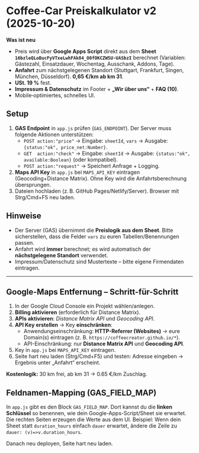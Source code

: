 
# Coffee‑Car Preiskalkulator v2 (2025-10-20)

**Was ist neu**
- Preis wird über **Google Apps Script** direkt aus dem **Sheet `16bzleQLoBucFyVTxeLwhFAk84_O0fOKCZW5U-UASbzI`** berechnet (Variablen: Gästezahl, Einsatzdauer, Wochentag, Ausschank, Addons, Tage).
- **Anfahrt** zum nächstgelegenen Standort (Stuttgart, Frankfurt, Singen, München, Düsseldorf). **0,65 €/km ab km 31**.
- **USt. 19 %** fest.
- **Impressum & Datenschutz** im Footer + **„Wir über uns“** + **FAQ (10)**.
- Mobile‑optimiertes, schnelles UI.

## Setup
1. **GAS Endpoint** in `app.js` prüfen (`GAS_ENDPOINT`). Der Server muss folgende Aktionen unterstützen:
   - `POST action:"price"` → Eingabe: `sheetId`, `vars` → Ausgabe: `{status:"ok", price_net:Number}`.
   - `GET  action:"check"` → Eingabe: `sheetId` → Ausgabe: `{status:"ok", available:Boolean}` (oder kompatibel).
   - `POST action:"request"` → Speichert Anfrage + Logging.
2. **Maps API Key** in `app.js` bei `MAPS_API_KEY` eintragen (Geocoding+Distance Matrix). Ohne Key wird die Anfahrtsberechnung übersprungen.
3. Dateien hochladen (z. B. GitHub Pages/Netlify/Server). Browser mit Strg/Cmd+F5 neu laden.

## Hinweise
- Der Server (GAS) übernimmt die **Preislogik aus dem Sheet**. Bitte sicherstellen, dass die Felder `vars` zu euren Tabellen/Benennungen passen.
- Anfahrt wird **immer** berechnet; es wird automatisch der **nächstgelegene Standort** verwendet.
- Impressum/Datenschutz sind Mustertexte – bitte eigene Firmendaten eintragen.

---

## Google-Maps Entfernung – Schritt-für-Schritt
1. In der Google Cloud Console ein Projekt wählen/anlegen.
2. **Billing aktivieren** (erforderlich für Distance Matrix).
3. **APIs aktivieren**: *Distance Matrix API* und *Geocoding API*.
4. **API Key erstellen** → Key **einschränken**:
   - Anwendungseinschränkung: **HTTP-Referrer (Websites)** → eure Domain(s) eintragen (z. B. `https://coffeecreator.github.io/*`).
   - API-Einschränkung: nur **Distance Matrix API** und **Geocoding API**.
5. Key in `app.js` bei `MAPS_API_KEY` eintragen.
6. Seite hart neu laden (Strg/Cmd+F5) und testen: Adresse eingeben → Ergebnis unter „Anfahrt“ erscheint.

**Kostenlogik:** 30 km frei, ab km 31 → 0.65 €/km Zuschlag. 


## Feldnamen-Mapping (GAS_FIELD_MAP)
In `app.js` gibt es den Block `GAS_FIELD_MAP`. Dort kannst du die **linken Schlüssel** so benennen,
wie dein Google-Apps-Script/Sheet sie erwartet. Die rechten Seiten erzeugen die Werte aus dem UI.
Beispiel: Wenn dein Sheet statt `duration_hours` einfach `dauer` erwartet, ändere die Zeile zu
`dauer: (v)=>v.duration_hours`.

Danach neu deployen, Seite hart neu laden.
